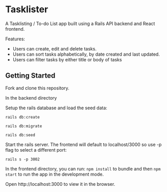 Tasklister
======================

A Tasklisting / To-do List app built using a Rails API backend and React frontend. 

Features:
- Users can create, edit and delete tasks. 
- Users can sort tasks alphabetically, by date created and last updated.
- Users can filter tasks by either title or body of tasks


## Getting Started

Fork and clone this repository.

In the backend directory 

Setup the rails database and load the seed data:

```rails db:create```

```rails db:migrate```

```rails db:seed```

Start the rails server. The frontend will default to localhost/3000 so use -p flag to select a different port:

```rails s -p 3002```



In the frontend directory, you can run: ```npm install``` to bundle and then ```npm start``` to run the app in the development mode.

Open http://localhost:3000 to view it in the browser.
